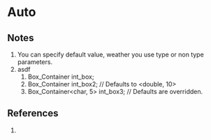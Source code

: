 # Auto

## Notes
1. You can specify default value, weather you use type or non type parameters. 
2. asdf
   1. Box_Container int_box;
   2. Box_Container<double> int_box2; // Defaults to <double, 10>
   3. Box_Container<char, 5> int_box3; // Defaults are overridden.

## References

1. 

